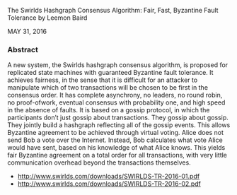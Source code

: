 
The Swirlds Hashgraph Consensus Algorithm: Fair, Fast, Byzantine Fault Tolerance
by Leemon Baird

MAY 31, 2016

### Abstract
A new system, the Swirlds hashgraph consensus algorithm, is proposed
for replicated state machines with guaranteed Byzantine fault tolerance.
It achieves fairness, in the sense that it is difficult for an attacker to manipulate
which of two transactions will be chosen to be first in the consensus
order. It has complete asynchrony, no leaders, no round robin, no proof-ofwork,
eventual consensus with probability one, and high speed in the absence
of faults. It is based on a gossip protocol, in which the participants don’t
just gossip about transactions. They gossip about gossip. They jointly build a
hashgraph reflecting all of the gossip events. This allows Byzantine agreement
to be achieved through virtual voting. Alice does not send Bob a vote over
the Internet. Instead, Bob calculates what vote Alice would have sent, based
on his knowledge of what Alice knows. This yields fair Byzantine agreement
on a total order for all transactions, with very little communication overhead
beyond the transactions themselves.

- http://www.swirlds.com/downloads/SWIRLDS-TR-2016-01.pdf
- http://www.swirlds.com/downloads/SWIRLDS-TR-2016-02.pdf
